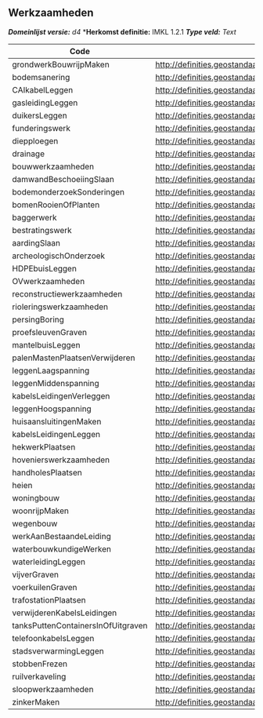 ## Werkzaamheden

*__Domeinlijst versie:__ d4*
*__Herkomst definitie:__ IMKL 1.2.1
*__Type veld:__ Text*

|__Code__ |__Description__	|
|	---	|	---	|
| grondwerkBouwrijpMaken | http://definities.geostandaarden.nl/imkl2015/id/waarde/SoortWerkzaamhedenValue/grondwerkBouwrijpMaken |
| bodemsanering | http://definities.geostandaarden.nl/imkl2015/id/waarde/SoortWerkzaamhedenValue/bodemsanering |
| CAIkabelLeggen | http://definities.geostandaarden.nl/imkl2015/id/waarde/SoortWerkzaamhedenValue/CAIkabelLeggen |
| gasleidingLeggen | http://definities.geostandaarden.nl/imkl2015/id/waarde/SoortWerkzaamhedenValue/gasleidingLeggen |
| duikersLeggen | http://definities.geostandaarden.nl/imkl2015/id/waarde/SoortWerkzaamhedenValue/duikersLeggen |
| funderingswerk | http://definities.geostandaarden.nl/imkl2015/id/waarde/SoortWerkzaamhedenValue/funderingswerk |
| diepploegen | http://definities.geostandaarden.nl/imkl2015/id/waarde/SoortWerkzaamhedenValue/diepploegen |
| drainage | http://definities.geostandaarden.nl/imkl2015/id/waarde/SoortWerkzaamhedenValue/drainage |
| bouwwerkzaamheden | http://definities.geostandaarden.nl/imkl2015/id/waarde/SoortWerkzaamhedenValue/bouwwerkzaamheden |
| damwandBeschoeiingSlaan | http://definities.geostandaarden.nl/imkl2015/id/waarde/SoortWerkzaamhedenValue/damwandBeschoeiingSlaan |
| bodemonderzoekSonderingen | http://definities.geostandaarden.nl/imkl2015/id/waarde/SoortWerkzaamhedenValue/bodemonderzoekSonderingen |
| bomenRooienOfPlanten | http://definities.geostandaarden.nl/imkl2015/id/waarde/SoortWerkzaamhedenValue/bomenRooienOfPlanten |
| baggerwerk | http://definities.geostandaarden.nl/imkl2015/id/waarde/SoortWerkzaamhedenValue/baggerwerk |
| bestratingswerk | http://definities.geostandaarden.nl/imkl2015/id/waarde/SoortWerkzaamhedenValue/bestratingswerk |
| aardingSlaan | http://definities.geostandaarden.nl/imkl2015/id/waarde/SoortWerkzaamhedenValue/aardingSlaan |
| archeologischOnderzoek | http://definities.geostandaarden.nl/imkl2015/id/waarde/SoortWerkzaamhedenValue/archeologischOnderzoek |
| HDPEbuisLeggen | http://definities.geostandaarden.nl/imkl2015/id/waarde/SoortWerkzaamhedenValue/HDPEbuisLeggen |
| OVwerkzaamheden | http://definities.geostandaarden.nl/imkl2015/id/waarde/SoortWerkzaamhedenValue/OVwerkzaamheden |
| reconstructiewerkzaamheden | http://definities.geostandaarden.nl/imkl2015/id/waarde/SoortWerkzaamhedenValue/reconstructiewerkzaamheden |
| rioleringswerkzaamheden | http://definities.geostandaarden.nl/imkl2015/id/waarde/SoortWerkzaamhedenValue/rioleringswerkzaamheden |
| persingBoring | http://definities.geostandaarden.nl/imkl2015/id/waarde/SoortWerkzaamhedenValue/persingBoring |
| proefsleuvenGraven | http://definities.geostandaarden.nl/imkl2015/id/waarde/SoortWerkzaamhedenValue/proefsleuvenGraven |
| mantelbuisLeggen | http://definities.geostandaarden.nl/imkl2015/id/waarde/SoortWerkzaamhedenValue/mantelbuisLeggen |
| palenMastenPlaatsenVerwijderen | http://definities.geostandaarden.nl/imkl2015/id/waarde/SoortWerkzaamhedenValue/palenMastenPlaatsenVerwijderen |
| leggenLaagspanning | http://definities.geostandaarden.nl/imkl2015/id/waarde/SoortWerkzaamhedenValue/leggenLaagspanning |
| leggenMiddenspanning | http://definities.geostandaarden.nl/imkl2015/id/waarde/SoortWerkzaamhedenValue/leggenMiddenspanning |
| kabelsLeidingenVerleggen | http://definities.geostandaarden.nl/imkl2015/id/waarde/SoortWerkzaamhedenValue/kabelsLeidingenVerleggen |
| leggenHoogspanning | http://definities.geostandaarden.nl/imkl2015/id/waarde/SoortWerkzaamhedenValue/leggenHoogspanning |
| huisaansluitingenMaken | http://definities.geostandaarden.nl/imkl2015/id/waarde/SoortWerkzaamhedenValue/huisaansluitingenMaken |
| kabelsLeidingenLeggen | http://definities.geostandaarden.nl/imkl2015/id/waarde/SoortWerkzaamhedenValue/kabelsLeidingenLeggen |
| hekwerkPlaatsen | http://definities.geostandaarden.nl/imkl2015/id/waarde/SoortWerkzaamhedenValue/hekwerkPlaatsen |
| hovenierswerkzaamheden | http://definities.geostandaarden.nl/imkl2015/id/waarde/SoortWerkzaamhedenValue/hovenierswerkzaamheden |
| handholesPlaatsen | http://definities.geostandaarden.nl/imkl2015/id/waarde/SoortWerkzaamhedenValue/handholesPlaatsen |
| heien | http://definities.geostandaarden.nl/imkl2015/id/waarde/SoortWerkzaamhedenValue/heien |
| woningbouw | http://definities.geostandaarden.nl/imkl2015/id/waarde/SoortWerkzaamhedenValue/woningbouw |
| woonrijpMaken | http://definities.geostandaarden.nl/imkl2015/id/waarde/SoortWerkzaamhedenValue/woonrijpMaken |
| wegenbouw | http://definities.geostandaarden.nl/imkl2015/id/waarde/SoortWerkzaamhedenValue/wegenbouw |
| werkAanBestaandeLeiding | http://definities.geostandaarden.nl/imkl2015/id/waarde/SoortWerkzaamhedenValue/werkAanBestaandeLeiding |
| waterbouwkundigeWerken | http://definities.geostandaarden.nl/imkl2015/id/waarde/SoortWerkzaamhedenValue/waterbouwkundigeWerken |
| waterleidingLeggen | http://definities.geostandaarden.nl/imkl2015/id/waarde/SoortWerkzaamhedenValue/waterleidingLeggen |
| vijverGraven | http://definities.geostandaarden.nl/imkl2015/id/waarde/SoortWerkzaamhedenValue/vijverGraven |
| voerkuilenGraven | http://definities.geostandaarden.nl/imkl2015/id/waarde/SoortWerkzaamhedenValue/voerkuilenGraven |
| trafostationPlaatsen | http://definities.geostandaarden.nl/imkl2015/id/waarde/SoortWerkzaamhedenValue/trafostationPlaatsen |
| verwijderenKabelsLeidingen | http://definities.geostandaarden.nl/imkl2015/id/waarde/SoortWerkzaamhedenValue/verwijderenKabelsLeidingen |
| tanksPuttenContainersInOfUitgraven | http://definities.geostandaarden.nl/imkl2015/id/waarde/SoortWerkzaamhedenValue/tanksPuttenContainersInOfUitgraven |
| telefoonkabelsLeggen | http://definities.geostandaarden.nl/imkl2015/id/waarde/SoortWerkzaamhedenValue/telefoonkabelsLeggen |
| stadsverwarmingLeggen | http://definities.geostandaarden.nl/imkl2015/id/waarde/SoortWerkzaamhedenValue/stadsverwarmingLeggen |
| stobbenFrezen | http://definities.geostandaarden.nl/imkl2015/id/waarde/SoortWerkzaamhedenValue/stobbenFrezen |
| ruilverkaveling | http://definities.geostandaarden.nl/imkl2015/id/waarde/SoortWerkzaamhedenValue/ruilverkaveling |
| sloopwerkzaamheden | http://definities.geostandaarden.nl/imkl2015/id/waarde/SoortWerkzaamhedenValue/sloopwerkzaamheden |
| zinkerMaken | http://definities.geostandaarden.nl/imkl2015/id/waarde/SoortWerkzaamhedenValue/zinkerMaken |